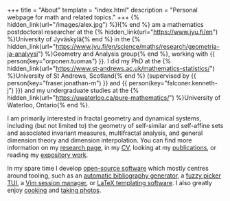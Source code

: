 +++
title = "About"
template = "index.html"
description = "Personal webpage for math and related topics."
+++
{% hidden_link(url="/images/alex.jpg") %}I{% end %} am a mathematics postdoctoral researcher at the {% hidden_link(url="https://www.jyu.fi/en") %}University of Jyväskylä{% end %} in the {% hidden_link(url="https://www.jyu.fi/en/science/maths/research/geometria-ja-analyysi") %}Geometry and Analysis group{% end %}, working with {{ person(key="orponen.tuomas") }}.
I did my PhD at the {% hidden_link(url="https://www.st-andrews.ac.uk/mathematics-statistics/") %}University of St Andrews, Scotland{% end %} (supervised by {{ person(key="fraser.jonathan-m") }} and {{ person(key="falconer.kenneth-j") }}) and my undergraduate studies at the {% hidden_link(url="https://uwaterloo.ca/pure-mathematics/") %}University of Waterloo, Ontario{% end %}.

I am primarily interested in fractal geometry and dynamical systems, including (but not limited to) the geometry of self-similar and self-affine sets and associated invariant measures, multifractal analysis, and general dimension theory and dimension interpolation.
You can find more information on my [research page](/research/), in my [CV](/alex_rutar_cv.pdf), looking at my [publications](/publications/), or reading my [expository work](/writing/).

In my spare time I develop [open-source software](https://github.com/alexrutar) which mostly centres around tooling, such as an [automatic bibliography generator](https://github.com/autobib/autobib), a [fuzzy picker TUI](https://github.com/autobib/nucleo-picker), a [Vim session manager](https://github.com/alexrutar/vs), or [LaTeX templating software](https://github.com/alexrutar/tpr).
I also greatly enjoy [cooking](https://food.rutar.org) and [taking photos](https://photography.rutar.org).
